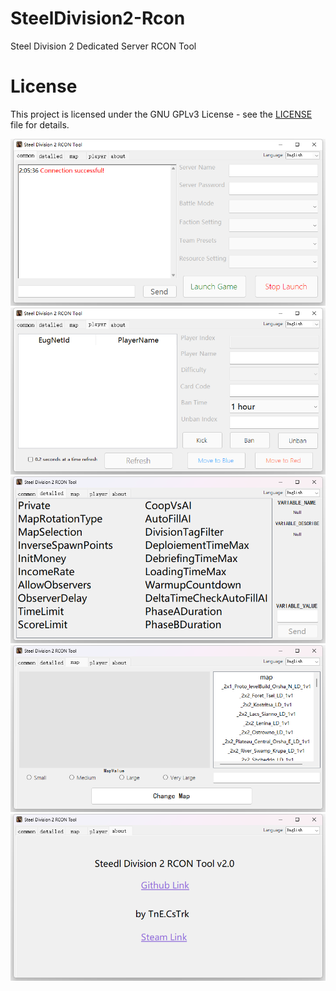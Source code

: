 # SteelDivision2-Rcon
Steel Division 2 Dedicated Server RCON Tool

# License

This project is licensed under the GNU GPLv3 License - see the [LICENSE](LICENSE) file for details.

![image](https://github.com/TnE-CsTrk/SteelDivision2-Rcon/raw/master/screenshot-1.png)
![image](https://github.com/TnE-CsTrk/SteelDivision2-Rcon/raw/master/screenshot-2.png)
![image](https://github.com/TnE-CsTrk/SteelDivision2-Rcon/raw/master/screenshot-3.png)
![image](https://github.com/TnE-CsTrk/SteelDivision2-Rcon/raw/master/screenshot-4.png)
![image](https://github.com/TnE-CsTrk/SteelDivision2-Rcon/raw/master/screenshot-5.png)
 
